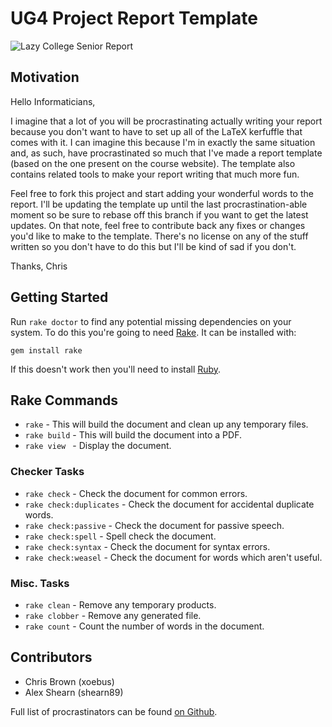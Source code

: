 # UG4 Project Report Template

![Lazy College Senior Report](http://i.qkme.me/35g8s8.jpg)

## Motivation

Hello Informaticians,

I imagine that a lot of you will be procrastinating actually writing your report because you don't want to have to set up all of the LaTeX kerfuffle that comes with it. I can imagine this because I'm in exactly the same situation and, as such, have procrastinated so much that I've made a report template (based on the one present on the course website). The template also contains related tools to make your report writing that much more fun.

Feel free to fork this project and start adding your wonderful words to the report. I'll be updating the template up until the last procrastination-able moment so be sure to rebase off this branch if you want to get the latest updates. On that note, feel free to contribute back any fixes or changes you'd like to make to the template. There's no license on any of the stuff written so you don't have to do this but I'll be kind of sad if you don't.

Thanks,
Chris

## Getting Started

Run `rake doctor` to find any potential missing dependencies on your system. To do this you're going to need [Rake](http://rake.rubyforge.org/). It can be installed with:

    gem install rake

If this doesn't work then you'll need to install [Ruby](http://ruby-lang.org).

## Rake Commands

* `rake` - This will build the document and clean up any temporary files.
* `rake build` - This will build the document into a PDF.
* `rake view ` - Display the document.

### Checker Tasks

* `rake check` - Check the document for common errors.
* `rake check:duplicates` - Check the document for accidental duplicate words.
* `rake check:passive` - Check the document for passive speech.
* `rake check:spell` - Spell check the document.
* `rake check:syntax` - Check the document for syntax errors.
* `rake check:weasel` - Check the document for words which aren't useful.

### Misc. Tasks

* `rake clean` - Remove any temporary products.
* `rake clobber` - Remove any generated file.
* `rake count` - Count the number of words in the document.

## Contributors

* Chris Brown (xoebus)
* Alex Shearn (shearn89)

Full list of procrastinators can be found [on Github](https://github.com/proa/ug4-report-template/contributors).